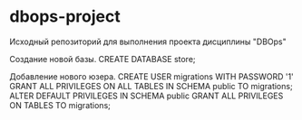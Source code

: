 # dbops-project
Исходный репозиторий для выполнения проекта дисциплины "DBOps"

Создание новой базы.
CREATE DATABASE store;

Добавление нового юзера.
CREATE USER migrations WITH PASSWORD '1' 
GRANT ALL PRIVILEGES ON ALL TABLES IN SCHEMA public TO migrations;
ALTER DEFAULT PRIVILEGES IN SCHEMA public GRANT ALL PRIVILEGES ON TABLES TO migrations;
